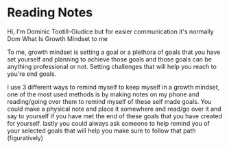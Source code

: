 # Reading Notes
Hi, I'm Dominic Tootill-Giudice but for easier communication it's normally Dom 
What Is Growth Mindset to me 

To me, growth mindset is setting a goal or a plethora of goals that you have set yourself and planning to achieve those goals and those goals can be anything professional or not. Setting challenges that will help you reach to you're end goals.

I use 3 different ways to remind myself to keep myself in a growth mindset, one of the most used methods is by making notes on my phone and reading/going over them to remind myself of these self made goals. You could make a physical note and place it somewhere and read/go over it and say to yourself if you have met the end of these goals that you have created for yourself. lastly you could always ask someone to help remind you of your selected goals that will help you make sure to follow that path (figuratively) 
